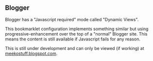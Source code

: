 Blogger
-------

Blogger has a "Javascript required" mode called "Dynamic Views".

This bookmarklet configuration implements something similar 
but using progressive-enhancement over the top of a "normal" Blogger site.
This means the content is still available if Javascript fails for any reason.

This is still under development and can only be viewed (if working) at
[meekostuff.blogspot.com](http://meekostuff.blogspot.com).

